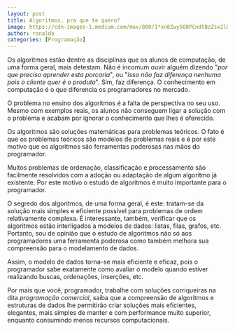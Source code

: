 ```yaml
---
layout: post
title: Algoritmos, pra que te quero?
image: https://cdn-images-1.medium.com/max/800/1*xn8Zwy5O8PCndtBzZsx2lQ.png
author: ronaldo
categories: [Programação]
---
```


Os algoritmos estão dentre as disciplinas que os alunos de
computação, de uma forma geral, mais detestam. Não é incomum ouvir
alguém dizendo "*por que preciso aprender esta porcaria*", ou "*isso não
faz diferença nenhuma pois o cliente quer é o produto*". Sim, faz
diferença. O conhecimento em computação é o que diferencia os
programadores no mercado.

O problema no ensino dos algoritmos é a falta de perspectiva no seu uso.
Mesmo com exemplos reais, os alunos não conseguem ligar a solução com o
problema e acabam por ignorar o conhecimento que lhes é oferecido.

Os algoritmos são soluções matemáticas para problemas teóricos. O fato é
que os problemas teóricos são modelos de problemas reais e é por este
motivo que os algoritmos são ferramentas poderosas nas mãos do
programador.

Muitos problemas de ordenação, classificação e processamento são
facilmente resolvidos com a adoção ou adaptação de algum algoritmo já
existente. Por este motivo o estudo de algoritmos é muito importante
para o programador.

O segredo dos algoritmos, de uma forma geral, é este: tratam-se da
solução mais simples e eficiente possível para problemas de ordem
relativamente complexa. É interessante, também, verificar que os
algoritmos estão interligados a modelos de dados: listas, filas, grafos,
etc. Portanto, sou de opinião que o estudo de algoritmos não só aos
programadores uma ferramenta poderosa como também melhora sua
compreensão para o modelamento de dados.

Assim, o modelo de dados torna-se mais eficiente e eficaz, pois o
programador sabe exatamente como avaliar o modelo quando estiver
realizando buscas, ordenações, inserções, etc.

Por mais que você, programador, trabalhe com soluções corriqueiras na
dita *programação comercial*, saiba que a compreensão de algoritmos e
estruturas de dados lhe permitirão criar soluções mais eficientes,
elegantes, mais simples de manter e com performance muito superior,
enquanto consumindo menos recursos computacionais.
